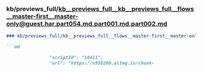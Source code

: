 ### kb/previews_full/kb__previews_full__kb__previews_full__flows__master-first__master-only@guest.har.part054.md.part001.md.part002.md

```md
### kb/previews_full/kb__previews_full__flows__master-first__master-only@guest.har.part054.md.part001.md (part 002)

```md

                "scriptId": "10411",
                "url": "https://n958200.alteg.io/chunk-
```

```

```
